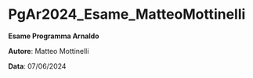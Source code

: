 # PgAr2024_Esame_MatteoMottinelli

**Esame Programma Arnaldo**

**Autore**: Matteo Mottinelli

**Data**: 07/06/2024